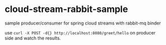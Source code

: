 # cloud-stream-rabbit-sample

sample producer/consumer for spring cloud streams with rabbit-mq binder

use `curl -X POST -d{} http://localhost:8080/greet/hello` on producer side and watch the results.
